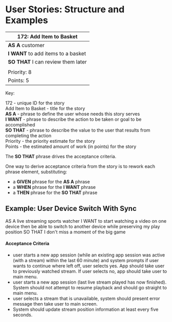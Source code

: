 User Stories: Structure and Examples
====================================

| 172: Add Item to Basket             |
|-------------------------------------|
| **AS A** customer                   |
| **I WANT** to add items to a basket |
| **SO THAT** I can review them later |
|                                     |
| Priority: 8                         |
| Points: 5                           |


Key:

172                - unique ID for the story  
Add Item to Basket - title for the story  
**AS A**           - phrase to define the user whose needs this story serves  
**I WANT**         - phrase to describe the action to be taken or goal to be accomplished  
**SO THAT**        - phrase to describe the value to the user that results from completing the action  
Priority           - the priority estimate for the story  
Points             - the estimated amount of work (in points) for the story  

The **SO THAT** phrase drives the acceptance criteria.

One way to derive acceptance criteria from the story is to rework each phrase element, substituting:

- a **GIVEN** phrase for the **AS A** phrase
- a **WHEN** phrase for the **I WANT** phrase
- a **THEN** phrase for the **SO THAT** phrase


Example: User Device Switch With Sync
-------------------------------------

AS A live streaming sports watcher
I WANT to start watching a video on one device then be able to switch to another device while preserving my play position
SO THAT I don't miss a moment of the big game

#### Acceptance Criteria ####

- user starts a new app session (while an existing app session was active (with a stream) within the last 60 minute) and system prompts if user wants to continue where left off, user selects yes. App should take user to previously watched stream. If user selects no, app should take user to main menu.
- user starts a new app session (last live stream played has now finished). System should not attempt to resume playback and should go straight to main menu.
- user selects a stream that is unavailable, system should present error message then take user to main screen.
- System should update stream position information at least every five seconds.
